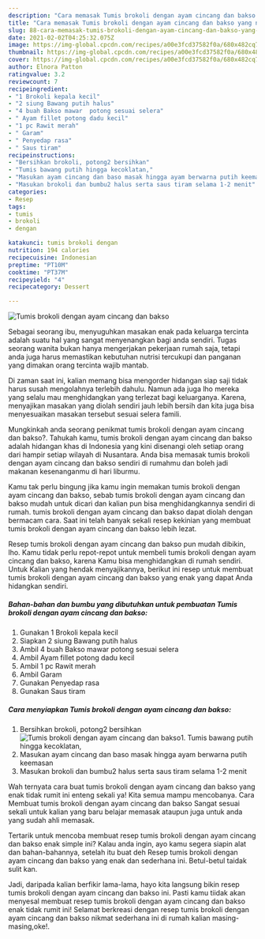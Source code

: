 ```yaml
---
description: "Cara memasak Tumis brokoli dengan ayam cincang dan bakso yang nikmat dan Mudah Dibuat"
title: "Cara memasak Tumis brokoli dengan ayam cincang dan bakso yang nikmat dan Mudah Dibuat"
slug: 88-cara-memasak-tumis-brokoli-dengan-ayam-cincang-dan-bakso-yang-nikmat-dan-mudah-dibuat
date: 2021-02-02T04:25:32.075Z
image: https://img-global.cpcdn.com/recipes/a00e3fcd37582f0a/680x482cq70/tumis-brokoli-dengan-ayam-cincang-dan-bakso-foto-resep-utama.jpg
thumbnail: https://img-global.cpcdn.com/recipes/a00e3fcd37582f0a/680x482cq70/tumis-brokoli-dengan-ayam-cincang-dan-bakso-foto-resep-utama.jpg
cover: https://img-global.cpcdn.com/recipes/a00e3fcd37582f0a/680x482cq70/tumis-brokoli-dengan-ayam-cincang-dan-bakso-foto-resep-utama.jpg
author: Elnora Patton
ratingvalue: 3.2
reviewcount: 7
recipeingredient:
- "1 Brokoli kepala kecil"
- "2 siung Bawang putih halus"
- "4 buah Bakso mawar  potong sesuai selera"
- " Ayam fillet potong dadu kecil"
- "1 pc Rawit merah"
- " Garam"
- " Penyedap rasa"
- " Saus tiram"
recipeinstructions:
- "Bersihkan brokoli, potong2 bersihkan"
- "Tumis bawang putih hingga kecoklatan,"
- "Masukan ayam cincang dan baso masak hingga ayam berwarna putih keemasan"
- "Masukan brokoli dan bumbu2 halus serta saus tiram selama 1-2 menit"
categories:
- Resep
tags:
- tumis
- brokoli
- dengan

katakunci: tumis brokoli dengan 
nutrition: 194 calories
recipecuisine: Indonesian
preptime: "PT10M"
cooktime: "PT37M"
recipeyield: "4"
recipecategory: Dessert

---
```



![Tumis brokoli dengan ayam cincang dan bakso](https://img-global.cpcdn.com/recipes/a00e3fcd37582f0a/680x482cq70/tumis-brokoli-dengan-ayam-cincang-dan-bakso-foto-resep-utama.jpg)

Sebagai seorang ibu, menyuguhkan masakan enak pada keluarga tercinta adalah suatu hal yang sangat menyenangkan bagi anda sendiri. Tugas seorang  wanita bukan hanya mengerjakan pekerjaan rumah saja, tetapi anda juga harus memastikan kebutuhan nutrisi tercukupi dan panganan yang dimakan orang tercinta wajib mantab.

Di zaman  saat ini, kalian memang bisa mengorder hidangan siap saji tidak harus susah mengolahnya terlebih dahulu. Namun ada juga lho mereka yang selalu mau menghidangkan yang terlezat bagi keluarganya. Karena, menyajikan masakan yang diolah sendiri jauh lebih bersih dan kita juga bisa menyesuaikan masakan tersebut sesuai selera famili. 



Mungkinkah anda seorang penikmat tumis brokoli dengan ayam cincang dan bakso?. Tahukah kamu, tumis brokoli dengan ayam cincang dan bakso adalah hidangan khas di Indonesia yang kini disenangi oleh setiap orang dari hampir setiap wilayah di Nusantara. Anda bisa memasak tumis brokoli dengan ayam cincang dan bakso sendiri di rumahmu dan boleh jadi makanan kesenanganmu di hari liburmu.

Kamu tak perlu bingung jika kamu ingin memakan tumis brokoli dengan ayam cincang dan bakso, sebab tumis brokoli dengan ayam cincang dan bakso mudah untuk dicari dan kalian pun bisa menghidangkannya sendiri di rumah. tumis brokoli dengan ayam cincang dan bakso dapat diolah dengan bermacam cara. Saat ini telah banyak sekali resep kekinian yang membuat tumis brokoli dengan ayam cincang dan bakso lebih lezat.

Resep tumis brokoli dengan ayam cincang dan bakso pun mudah dibikin, lho. Kamu tidak perlu repot-repot untuk membeli tumis brokoli dengan ayam cincang dan bakso, karena Kamu bisa menghidangkan di rumah sendiri. Untuk Kalian yang hendak menyajikannya, berikut ini resep untuk membuat tumis brokoli dengan ayam cincang dan bakso yang enak yang dapat Anda hidangkan sendiri.

<!--inarticleads1-->

##### Bahan-bahan dan bumbu yang dibutuhkan untuk pembuatan Tumis brokoli dengan ayam cincang dan bakso:

1. Gunakan 1 Brokoli kepala kecil
1. Siapkan 2 siung Bawang putih halus
1. Ambil 4 buah Bakso mawar  potong sesuai selera
1. Ambil  Ayam fillet potong dadu kecil
1. Ambil 1 pc Rawit merah
1. Ambil  Garam
1. Gunakan  Penyedap rasa
1. Gunakan  Saus tiram




<!--inarticleads2-->

##### Cara menyiapkan Tumis brokoli dengan ayam cincang dan bakso:

1. Bersihkan brokoli, potong2 bersihkan
<img src="https://img-global.cpcdn.com/steps/15fe36c7b4032bc0/160x128cq70/tumis-brokoli-dengan-ayam-cincang-dan-bakso-langkah-memasak-1-foto.jpg" alt="Tumis brokoli dengan ayam cincang dan bakso">1. Tumis bawang putih hingga kecoklatan,
1. Masukan ayam cincang dan baso masak hingga ayam berwarna putih keemasan
1. Masukan brokoli dan bumbu2 halus serta saus tiram selama 1-2 menit




Wah ternyata cara buat tumis brokoli dengan ayam cincang dan bakso yang enak tidak rumit ini enteng sekali ya! Kita semua mampu mencobanya. Cara Membuat tumis brokoli dengan ayam cincang dan bakso Sangat sesuai sekali untuk kalian yang baru belajar memasak ataupun juga untuk anda yang sudah ahli memasak.

Tertarik untuk mencoba membuat resep tumis brokoli dengan ayam cincang dan bakso enak simple ini? Kalau anda ingin, ayo kamu segera siapin alat dan bahan-bahannya, setelah itu buat deh Resep tumis brokoli dengan ayam cincang dan bakso yang enak dan sederhana ini. Betul-betul taidak sulit kan. 

Jadi, daripada kalian berfikir lama-lama, hayo kita langsung bikin resep tumis brokoli dengan ayam cincang dan bakso ini. Pasti kamu tiidak akan menyesal membuat resep tumis brokoli dengan ayam cincang dan bakso enak tidak rumit ini! Selamat berkreasi dengan resep tumis brokoli dengan ayam cincang dan bakso nikmat sederhana ini di rumah kalian masing-masing,oke!.

